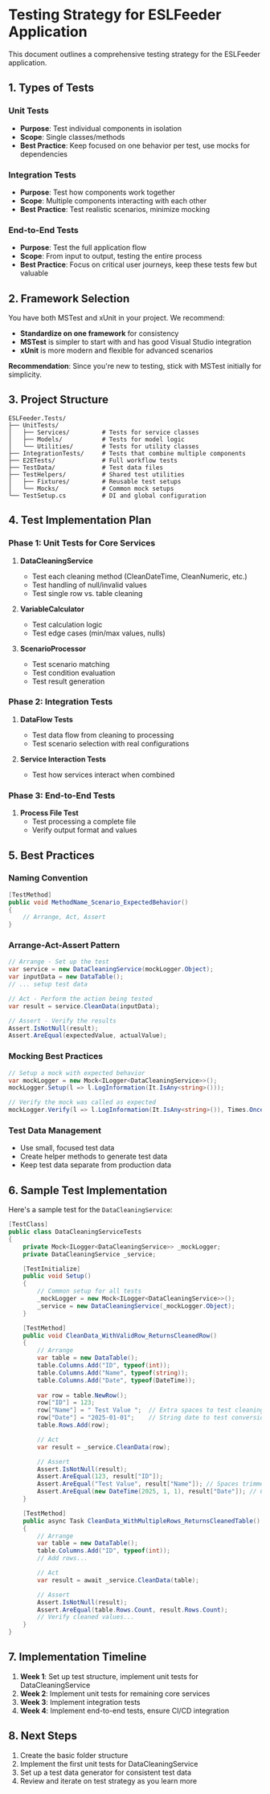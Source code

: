 # Testing Strategy for ESLFeeder Application

This document outlines a comprehensive testing strategy for the ESLFeeder application.

## 1. Types of Tests

### Unit Tests
- **Purpose**: Test individual components in isolation
- **Scope**: Single classes/methods
- **Best Practice**: Keep focused on one behavior per test, use mocks for dependencies

### Integration Tests
- **Purpose**: Test how components work together
- **Scope**: Multiple components interacting with each other
- **Best Practice**: Test realistic scenarios, minimize mocking

### End-to-End Tests
- **Purpose**: Test the full application flow
- **Scope**: From input to output, testing the entire process
- **Best Practice**: Focus on critical user journeys, keep these tests few but valuable

## 2. Framework Selection

You have both MSTest and xUnit in your project. We recommend:

- **Standardize on one framework** for consistency
- **MSTest** is simpler to start with and has good Visual Studio integration
- **xUnit** is more modern and flexible for advanced scenarios

**Recommendation**: Since you're new to testing, stick with MSTest initially for simplicity.

## 3. Project Structure

```
ESLFeeder.Tests/
├── UnitTests/            
│   ├── Services/         # Tests for service classes
│   ├── Models/           # Tests for model logic
│   └── Utilities/        # Tests for utility classes
├── IntegrationTests/     # Tests that combine multiple components
├── E2ETests/             # Full workflow tests
├── TestData/             # Test data files
├── TestHelpers/          # Shared test utilities
│   ├── Fixtures/         # Reusable test setups
│   └── Mocks/            # Common mock setups
└── TestSetup.cs          # DI and global configuration
```

## 4. Test Implementation Plan

### Phase 1: Unit Tests for Core Services

1. **DataCleaningService**
   - Test each cleaning method (CleanDateTime, CleanNumeric, etc.)
   - Test handling of null/invalid values
   - Test single row vs. table cleaning

2. **VariableCalculator**
   - Test calculation logic
   - Test edge cases (min/max values, nulls)

3. **ScenarioProcessor**
   - Test scenario matching
   - Test condition evaluation
   - Test result generation

### Phase 2: Integration Tests

1. **DataFlow Tests**
   - Test data flow from cleaning to processing
   - Test scenario selection with real configurations

2. **Service Interaction Tests**
   - Test how services interact when combined

### Phase 3: End-to-End Tests

1. **Process File Test**
   - Test processing a complete file
   - Verify output format and values

## 5. Best Practices

### Naming Convention
```csharp
[TestMethod]
public void MethodName_Scenario_ExpectedBehavior()
{
    // Arrange, Act, Assert
}
```

### Arrange-Act-Assert Pattern
```csharp
// Arrange - Set up the test
var service = new DataCleaningService(mockLogger.Object);
var inputData = new DataTable();
// ... setup test data

// Act - Perform the action being tested
var result = service.CleanData(inputData);

// Assert - Verify the results
Assert.IsNotNull(result);
Assert.AreEqual(expectedValue, actualValue);
```

### Mocking Best Practices
```csharp
// Setup a mock with expected behavior
var mockLogger = new Mock<ILogger<DataCleaningService>>();
mockLogger.Setup(l => l.LogInformation(It.IsAny<string>())); 

// Verify the mock was called as expected
mockLogger.Verify(l => l.LogInformation(It.IsAny<string>()), Times.Once);
```

### Test Data Management
- Use small, focused test data
- Create helper methods to generate test data
- Keep test data separate from production data

## 6. Sample Test Implementation

Here's a sample test for the `DataCleaningService`:

```csharp
[TestClass]
public class DataCleaningServiceTests
{
    private Mock<ILogger<DataCleaningService>> _mockLogger;
    private DataCleaningService _service;

    [TestInitialize]
    public void Setup()
    {
        // Common setup for all tests
        _mockLogger = new Mock<ILogger<DataCleaningService>>();
        _service = new DataCleaningService(_mockLogger.Object);
    }

    [TestMethod]
    public void CleanData_WithValidRow_ReturnsCleanedRow()
    {
        // Arrange
        var table = new DataTable();
        table.Columns.Add("ID", typeof(int));
        table.Columns.Add("Name", typeof(string));
        table.Columns.Add("Date", typeof(DateTime));
        
        var row = table.NewRow();
        row["ID"] = 123;
        row["Name"] = " Test Value ";  // Extra spaces to test cleaning
        row["Date"] = "2025-01-01";    // String date to test conversion
        table.Rows.Add(row);

        // Act
        var result = _service.CleanData(row);

        // Assert
        Assert.IsNotNull(result);
        Assert.AreEqual(123, result["ID"]);
        Assert.AreEqual("Test Value", result["Name"]); // Spaces trimmed
        Assert.AreEqual(new DateTime(2025, 1, 1), result["Date"]); // Converted to DateTime
    }

    [TestMethod]
    public async Task CleanData_WithMultipleRows_ReturnsCleanedTable()
    {
        // Arrange
        var table = new DataTable();
        table.Columns.Add("ID", typeof(int));
        // Add rows...

        // Act
        var result = await _service.CleanData(table);

        // Assert
        Assert.IsNotNull(result);
        Assert.AreEqual(table.Rows.Count, result.Rows.Count);
        // Verify cleaned values...
    }
}
```

## 7. Implementation Timeline

1. **Week 1**: Set up test structure, implement unit tests for DataCleaningService
2. **Week 2**: Implement unit tests for remaining core services
3. **Week 3**: Implement integration tests
4. **Week 4**: Implement end-to-end tests, ensure CI/CD integration

## 8. Next Steps

1. Create the basic folder structure
2. Implement the first unit tests for DataCleaningService
3. Set up a test data generator for consistent test data
4. Review and iterate on test strategy as you learn more 